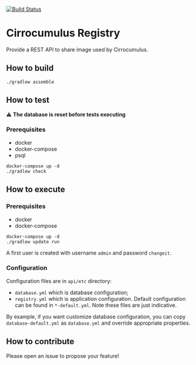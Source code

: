 [![Build Status](https://travis-ci.com/cirrocumulus-io/registry.svg?branch=master)](https://travis-ci.com/cirrocumulus-io/cirrocumulus)

# Cirrocumulus Registry
Provide a REST API to share image used by Cirrocumulus.

## How to build
```shell
./gradlew assemble
```

## How to test
:warning: **The database is reset before tests executing**

### Prerequisites
* docker
* docker-compose
* psql

```shell
docker-compose up -d
./gradlew check
```

## How to execute
### Prerequisites
* docker
* docker-compose

```shell
docker-compose up -d
./gradlew update run
```

A first user is created with username `admin` and password `changeit`.

### Configuration
Configuration files are in `api/etc` directory:
- `database.yml` which is database configuration;
- `registry.yml` which is application configuration.
Default configuration can be found in `*-default.yml`. Note these files are just indicative.

By example, if you want customize database configuration, you can copy `database-default.yml` as `database.yml` and
override appropriate properties.

## How to contribute
Please open an issue to propose your feature!

